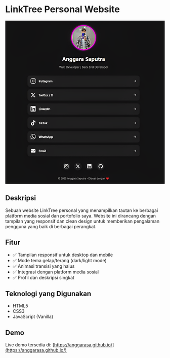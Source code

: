 # LinkTree Personal Website

![Screenshot LinkTree](assets/imgs/projek.png)

## Deskripsi

Sebuah website LinkTree personal yang menampilkan tautan ke berbagai platform media sosial dan portofolio saya. Website ini dirancang dengan tampilan yang responsif dan clean design untuk memberikan pengalaman pengguna yang baik di berbagai perangkat.

## Fitur

- ✅ Tampilan responsif untuk desktop dan mobile
- ✅ Mode tema gelap/terang (dark/light mode)
- ✅ Animasi transisi yang halus
- ✅ Integrasi dengan platform media sosial
- ✅ Profil dan deskripsi singkat

## Teknologi yang Digunakan

- HTML5
- CSS3
- JavaScript (Vanilla)

## Demo

Live demo tersedia di: [https://anggarasa.github.io/](https://anggarasa.github.io/)
